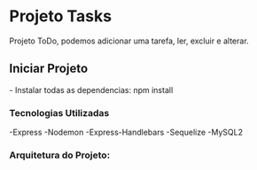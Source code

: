 # Projeto Tasks

<p>Projeto ToDo, podemos adicionar uma tarefa, ler, excluir e alterar.
<br>

<h2>Iniciar Projeto</h1>
- Instalar todas as dependencias: npm install 

<h3>Tecnologias Utilizadas</h1>
-Express
-Nodemon
-Express-Handlebars
-Sequelize
-MySQL2

<h3>Arquitetura do Projeto:<h3>
